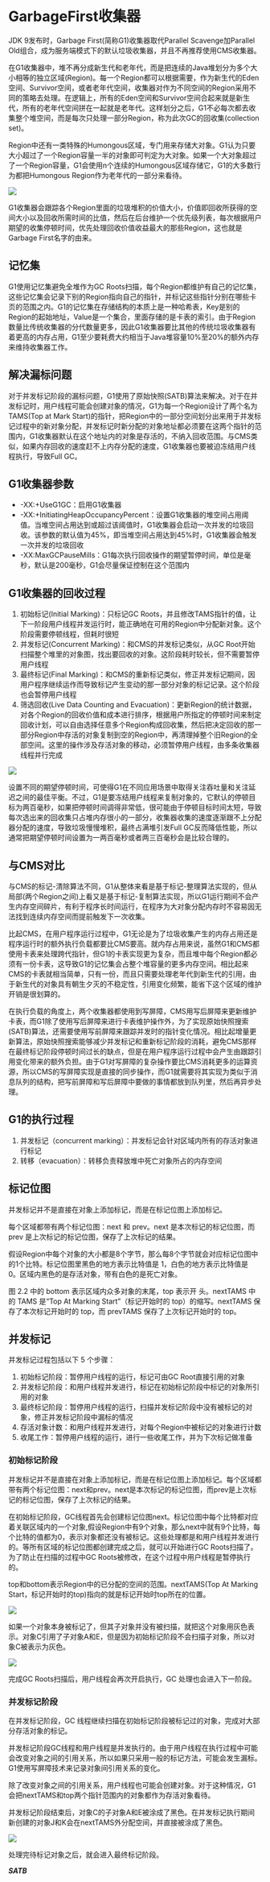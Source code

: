# GarbageFirst收集器

JDK 9发布时，Garbage First(简称G1)收集器取代Parallel Scavenge加Parallel Old组合，成为服务端模式下的默认垃圾收集器，并且不再推荐使用CMS收集器。

在G1收集器中，堆不再分成新生代和老年代，而是把连续的Java堆划分为多个大小相等的独立区域(Region)。每一个Region都可以根据需要，作为新生代的Eden空间、Survivor空间，或者老年代空间，收集器对作为不同空间的Region采用不同的策略去处理。在逻辑上，所有的Eden空间和Survivor空间合起来就是新生代，所有的老年代空间拼在一起就是老年代。这样划分之后，G1不必每次都去收集整个堆空间，而是每次只处理一部分Region，称为此次GC的回收集(collection set)。

Region中还有一类特殊的Humongous区域，专门用来存储大对象。G1认为只要大小超过了一个Region容量一半的对象即可判定为大对象。如果一个大对象超过了一个Region容量，G1会使用n个连续的Humongous区域存储它，G1的大多数行为都把Humongous Region作为老年代的一部分来看待。

![](../../img/g1_region.png)

G1收集器会跟踪各个Region里面的垃圾堆积的价值大小，价值即回收所获得的空间大小以及回收所需时间的比值，然后在后台维护一个优先级列表，每次根据用户期望的收集停顿时间，优先处理回收价值收益最大的那些Region，这也就是Garbage First名字的由来。

## 记忆集

G1使用记忆集避免全堆作为GC Roots扫描，每个Region都维护有自己的记忆集，这些记忆集会记录下别的Region指向自己的指针，并标记这些指针分别在哪些卡页的范围之内。G1的记忆集在存储结构的本质上是一种哈希表，Key是别的Region的起始地址，Value是一个集合，里面存储的是卡表的索引。由于Region数量比传统收集器的分代数量更多，因此G1收集器要比其他的传统垃圾收集器有着更高的内存占用，G1至少要耗费大约相当于Java堆容量10%至20%的额外内存来维持收集器工作。

## 解决漏标问题

对于并发标记阶段的漏标问题，G1使用了原始快照(SATB)算法来解决。对于在并发标记时，用户线程可能会创建对象的情况，G1为每一个Region设计了两个名为TAMS(Top at Mark Start)的指针，把Region中的一部分空间划分出来用于并发标记过程中的新对象分配，并发标记时新分配的对象地址都必须要在这两个指针的范围内，G1收集器默认在这个地址内的对象是存活的，不纳入回收范围。与CMS类似，如果内存回收的速度赶不上内存分配的速度，G1收集器也要被迫冻结用户线程执行，导致Full GC。

## G1收集器参数

- -XX:+UseG1GC：启用G1收集器
- -XX:+InitiatingHeapOccupancyPercent：设置G1收集器的堆空间占用阈值。当堆空间占用达到或超过该阈值时，G1收集器会启动一次并发的垃圾回收。该参数的默认值为45%，即当堆空间占用达到45%时，G1收集器会触发一次并发的垃圾回收
- -XX:MaxGCPauseMills：G1每次执行回收操作的期望暂停时间，单位是毫秒，默认是200毫秒，G1会尽量保证控制在这个范围内

## G1收集器的回收过程

1. 初始标记(Initial Marking)：只标记GC Roots，并且修改TAMS指针的值，让下一阶段用户线程并发运行时，能正确地在可用的Region中分配新对象。这个阶段需要停顿线程，但耗时很短
2. 并发标记(Concurrent Marking)：和CMS的并发标记类似，从GC Root开始扫描整个堆里的对象图，找出要回收的对象。这阶段耗时较长，但不需要暂停用户线程
3. 最终标记(Final Marking)：和CMS的重新标记类似，修正并发标记期间，因用户程序继续运作而导致标记产生变动的那一部分对象的标记记录。这个阶段也会暂停用户线程
4. 筛选回收(Live Data Counting and Evacuation)：更新Region的统计数据，对各个Region的回收价值和成本进行排序，根据用户所指定的停顿时间来制定回收计划，可以自由选择任意多个Region构成回收集，然后把决定回收的那一部分Region中存活的对象复制到空的Region中，再清理掉整个旧Region的全部空间。这里的操作涉及存活对象的移动，必须暂停用户线程，由多条收集器线程并行完成

![](../../img/g1.png)

设置不同的期望停顿时间，可使得G1在不同应用场景中取得关注吞吐量和关注延迟之间的最佳平衡。不过，G1是要冻结用户线程来复制对象的，它默认的停顿目标为两百毫秒，如果把停顿时间调得非常低，很可能由于停顿目标时间太短，导致每次选出来的回收集只占堆内存很小的一部分，收集器收集的速度逐渐跟不上分配器分配的速度，导致垃圾慢慢堆积，最终占满堆引发Full GC反而降低性能，所以通常把期望停顿时间设置为一两百毫秒或者两三百毫秒会是比较合理的。

## 与CMS对比

与CMS的标记-清除算法不同，G1从整体来看是基于标记-整理算法实现的，但从局部(两个Region之间)上看又是基于标记-复制算法实现，所以G1运行期间不会产生内存空间碎片，有利于程序长时间运行，在程序为大对象分配内存时不容易因无法找到连续内存空间而提前触发下一次收集。

比起CMS，在用户程序运行过程中，G1无论是为了垃圾收集产生的内存占用还是程序运行时的额外执行负载都要比CMS要高。就内存占用来说，虽然G1和CMS都使用卡表来处理跨代指针，但G1的卡表实现更为复杂，而且堆中每个Region都必须有一份卡表，这导致G1的记忆集会占整个堆容量的更多内存空间。相比起来CMS的卡表就相当简单，只有一份，而且只需要处理老年代到新生代的引用，由于新生代的对象具有朝生夕灭的不稳定性，引用变化频繁，能省下这个区域的维护开销是很划算的。

在执行负载的角度上，两个收集器都使用到写屏障，CMS用写后屏障来更新维护卡表，而G1除了使用写后屏障来进行卡表维护操作外，为了实现原始快照搜索(SATB)算法，还需要使用写前屏障来跟踪并发时的指针变化情况。相比起增量更新算法，原始快照搜索能够减少并发标记和重新标记阶段的消耗，避免CMS那样在最终标记阶段停顿时间过长的缺点，但是在用户程序运行过程中会产生由跟踪引用变化带来的额外负担。由于G1对写屏障的复杂操作要比CMS消耗更多的运算资源，所以CMS的写屏障实现是直接的同步操作，而G1就需要将其实现为类似于消息队列的结构，把写前屏障和写后屏障中要做的事情都放到队列里，然后再异步处理。


## G1的执行过程

1. 并发标记（concurrent marking）：并发标记会针对区域内所有的存活对象进行标记
2. 转移（evacuation）：转移负责释放堆中死亡对象所占的内存空间

## 标记位图

并发标记并不是直接在对象上添加标记，而是在标记位图上添加标记。

每个区域都带有两个标记位图：next 和 prev。next 是本次标记的标记位图，而 prev 是上次标记的标记位图，保存了上次标记的结果。

假设Region中每个对象的大小都是8个字节，那么每8个字节就会对应标记位图中的1个比特。标记位图里黑色的地方表示比特值是 1，白色的地方表示比特值是 0。区域内黑色的是存活对象，带有白色的是死亡对象。

图 2.2 中的 bottom 表示区域内众多对象的末尾，top 表示开
头。nextTAMS 中的 TAMS 是“Top At Marking Start”（标记开始时的
top）的缩写。nextTAMS 保存了本次标记开始时的 top，而 prevTAMS
保存了上次标记开始时的 top。

## 并发标记

并发标记过程包括以下 5 个步骤：

1. 初始标记阶段：暂停用户线程的运行，标记可由GC Root直接引用的对象
2. 并发标记阶段：和用户线程并发进行，标记在初始标记阶段中标记的对象所引用的对象
3. 最终标记阶段：暂停用户线程的运行，扫描并发标记阶段中没有被标记的对象，修正并发标记阶段中漏标的情况
4. 存活对象计数：和用户线程并发进行，对每个Region中被标记的对象进行计数
5. 收尾工作：暂停用户线程的运行，进行一些收尾工作，并为下次标记做准备

### 初始标记阶段

并发标记并不是直接在对象上添加标记，而是在标记位图上添加标记。每个区域都带有两个标记位图：next和prev。next是本次标记的标记位图，而prev是上次标记的标记位图，保存了上次标记的结果。

在初始标记阶段，GC线程首先会创建标记位图next。标记位图中每个比特都对应着关联区域内的一个对象,假设Region中有9个对象，那么next中就有9个比特，每个比特的值都为0，表示对象都还没有被标记。这些处理都是和用户线程并发进行的。等所有区域的标记位图都创建完成之后，就可以开始进行GC Roots扫描了。为了防止在扫描的过程中GC Roots被修改，在这个过程中用户线程是暂停执行的。

top和bottom表示Region中的已分配的空间的范围。nextTAMS(Top At Marking Start，标记开始时的top)指向的就是标记开始时top所在的位置。

![](../../img/g1bm1.png)

如果一个对象本身被标记了，但其子对象并没有被扫描，就把这个对象用灰色表示。对象C引用了子对象A和E，但是因为初始标记阶段不会扫描子对象，所以对象C被表示为灰色。

![](../../img/g1bm2.png)

完成GC Roots扫描后，用户线程会再次开启执行，GC 处理也会进入下一阶段。

### 并发标记阶段

在并发标记阶段，GC 线程继续扫描在初始标记阶段被标记过的对象，完成对大部分存活对象的标记。

并发标记阶段GC线程和用户线程是并发执行的。由于用户线程在执行过程中可能会改变对象之间的引用关系，所以如果只采用一般的标记方法，可能会发生漏标。G1使用写屏障技术来记录对象间引用关系的变化。

除了改变对象之间的引用关系，用户线程也可能会创建对象。对于这种情况，G1会把nextTAMS和top两个指针范围内的对象都作为存活对象看待。

并发标记阶段结束后，对象C的子对象A和E被涂成了黑色。在并发标记执行期间新创建的对象J和K会在nextTAMS外分配空间，并直接被涂成了黑色。

![](../../img/g1bm3.png)

处理完待标记对象之后，就会进入最终标记阶段。

***SATB***

